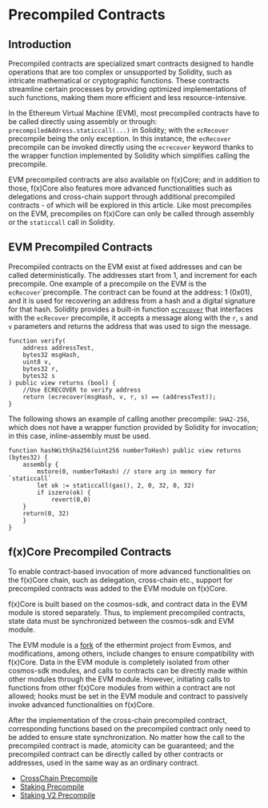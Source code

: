 # Precompiled Contracts

## Introduction

Precompiled contracts are specialized smart contracts designed to handle operations that are too complex or unsupported by Solidity, such as intricate mathematical or cryptographic functions. These contracts streamline certain processes by providing optimized implementations of such functions, making them more efficient and less resource-intensive.

In the Ethereum Virtual Machine (EVM), most precompiled contracts have to be called directly using assembly or through: `precompiledAddress.staticcall(...)` in Solidity; with the `ecRecover` precompile being the only exception. In this instance, the `ecRecover` precompile can be invoked directly using the `ecrecover` keyword thanks to the wrapper function implemented by Solidity which simplifies calling the precompile.

EVM precompiled contracts are also available on f(x)Core; and in addition to those, f(x)Core also features more advanced functionalities such as delegations and cross-chain support through additional precompiled contracts - of which will be explored in this article. Like most precompiles on the EVM, precompiles on f(x)Core can only be called through assembly or the `staticcall` call in Solidity.

## EVM Precompiled Contracts

Precompiled contracts on the EVM exist at fixed addresses and can be called deterministically. The addresses start from 1, and increment for each precompile. One example of a precompile on the EVM is the `ecRecover`\`precompile. The contract can be found at the address: 1 (0x01), and it is used for recovering an address from a hash and a digital signature for that hash. Solidity provides a built-in function [`ecrecover`](https://docs.soliditylang.org/en/latest/units-and-global-variables.html#mathematical-and-cryptographic-functions) that interfaces with the `ecRecover` precompile, it accepts a message along with the `r`, `s` and `v` parameters and returns the address that was used to sign the message.

```solidity
function verify(
    address addressTest, 
    bytes32 msgHash,
    uint8 v,
    bytes32 r,
    bytes32 s
) public view returns (bool) {
    //Use ECRECOVER to verify address
    return (ecrecover(msgHash, v, r, s) == (addressTest));
}

```

The following shows an example of calling another precompile: `SHA2-256`, which does not have a wrapper function provided by Solidity for invocation; in this case, inline-assembly must be used.

```solidity
function hashWithSha256(uint256 numberToHash) public view returns (bytes32) {
    assembly {
        mstore(0, numberToHash) // store arg in memory for `staticcall`
        let ok := staticcall(gas(), 2, 0, 32, 0, 32)
        if iszero(ok) {
            revert(0,0)
	}
	return(0, 32)
    }
}
```

## f(x)Core Precompiled Contracts

To enable contract-based invocation of more advanced functionalities on the f(x)Core chain, such as delegation, cross-chain etc., support for precompiled contracts was added to the EVM module on f(x)Core.

f(x)Core is built based on the cosmos-sdk, and contract data in the EVM module is stored separately. Thus, to implement precompiled contracts, state data must be synchronized between the cosmos-sdk and EVM module.

The EVM module is a [fork](https://github.com/functionx/ethermint) of the ethermint project from Evmos, and modifications, among others, include changes to ensure compatibility with f(x)Core. Data in the EVM module is completely isolated from other cosmos-sdk modules, and calls to contracts can be directly made within other modules through the EVM module. However, initiating calls to functions from other f(x)Core modules from within a contract are not allowed; hooks must be set in the EVM module and contract to passively invoke advanced functionalities on f(x)Core.

After the implementation of the cross-chain precompiled contract, corresponding functions based on the precompiled contract only need to be added to ensure state synchronization. No matter how the call to the precompiled contract is made, atomicity can be guaranteed; and the precompiled contract can be directly called by other contracts or addresses, used in the same way as an ordinary contract.

* [CrossChain Precompile](cross-chain.md)
* [Staking Precompile](staking.md)
* [Staking V2 Precompile](staking-v2.md)
